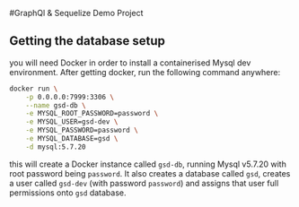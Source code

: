 #GraphQl & Sequelize Demo Project

## Getting the database setup

you will need Docker in order to install a containerised Mysql dev
environment. After getting docker, run the following command anywhere:

```sh
docker run \
    -p 0.0.0.0:7999:3306 \
    --name gsd-db \
    -e MYSQL_ROOT_PASSWORD=password \
    -e MYSQL_USER=gsd-dev \
    -e MYSQL_PASSWORD=password \
    -e MYSQL_DATABASE=gsd \
    -d mysql:5.7.20
```

this will create a Docker instance called `gsd-db`, running Mysql
v5.7.20 with root password being `password`. It also creates a 
database called `gsd`, creates a user called `gsd-dev` (with password
`password`) and assigns that user full permissions onto `gsd`
database.
